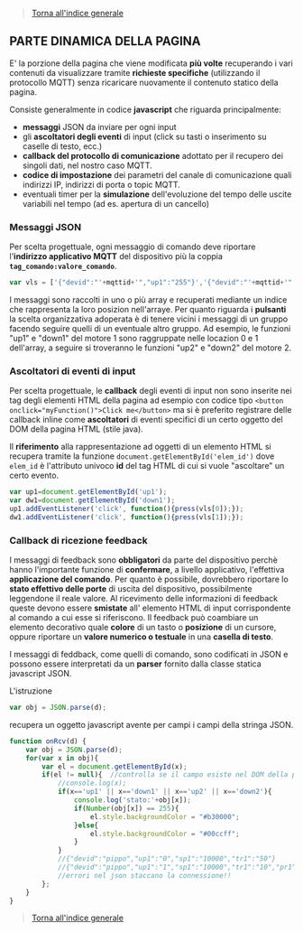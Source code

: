>[Torna all'indice generale](README.md)

## **PARTE DINAMICA DELLA PAGINA**

E' la porzione della pagina che viene modificata **più volte** recuperando i vari contenuti da visualizzare tramite **richieste specifiche** (utilizzando il protocollo MQTT) senza ricaricare nuovamente il contenuto statico della pagina.

Consiste generalmente in codice **javascript** che riguarda principalmente:
- **messaggi** JSON da inviare per ogni input
- gli **ascoltatori degli eventi** di input (click su tasti o inserimento su caselle di testo, ecc.)
- **callback del protocollo di comunicazione** adottato per il recupero dei singoli dati, nel nostro caso MQTT.
- **codice di impostazione** dei parametri del canale di comunicazione quali indirizzi IP, indirizzi di porta o topic MQTT.
- eventuali timer per la **simulazione** dell'evoluzione del tempo delle uscite variabili nel tempo (ad es. apertura di un cancello)

### **Messaggi JSON**

Per scelta progettuale, ogni messaggio di comando deve riportare l'**indirizzo applicativo MQTT** del dispositivo più la coppia **```tag_comando:valore_comando```**.

```javascript
var vls = ['{"devid":"'+mqttid+'","up1":"255"}','{"devid":"'+mqttid+'","down1":"255"}','{"devid":"'+mqttid+'","conf":"255"}'];
```
I messaggi sono raccolti in uno o più array e recuperati mediante un indice che rappresenta la loro posizion nell'arraye. Per quanto riguarda i **pulsanti** la scelta organizzativa adoperata è di tenere vicini i messaggi di un gruppo facendo seguire quelli di un eventuale altro gruppo. Ad esempio, le funzioni "up1" e "down1" del motore 1 sono raggruppate nelle locazion 0 e 1 dell'array, a seguire si troveranno le funzioni "up2" e "down2" del motore 2.

### **Ascoltatori di eventi di input**

Per scelta progettuale, le **callback** degli eventi di input non sono inserite nei tag degli elementi HTML della pagina ad esempio con codice tipo ```<button onclick="myFunction()">Click me</button>``` ma si è preferito registrare delle callback inline come **ascoltatori** di eventi specifici di un certo oggetto del DOM della pagina HTML (stile java). 

Il **riferimento** alla rappresentazione ad oggetti di un elemento HTML si recupera tramite la funzione ```document.getElementById('elem_id')``` dove ```elem_id``` è l'attributo univoco **id** del tag HTML di cui si vuole "ascoltare" un certo evento.


```javascript
var up1=document.getElementById('up1');
var dw1=document.getElementById('down1');
up1.addEventListener('click', function(){press(vls[0]);});
dw1.addEventListener('click', function(){press(vls[1]);});
```

### **Callback di ricezione feedback**

I messaggi di feedback sono **obbligatori** da parte del dispositivo perchè hanno l'importante funzione di **confermare**, a livello applicativo, l'effettiva **applicazione del comando**. Per quanto è possibile, dovrebbero riportare lo **stato effettivo delle porte** di uscita del dispositivo, possibilmente leggendone il reale valore. Al ricevimento delle informazioni di feedback queste devono essere **smistate** all' elemento HTML di input corrispondente al comando a cui esse si riferiscono. Il feedback può coambiare un elemento decorativo quale **colore** di un tasto o **posizione** di un cursore, oppure riportare un **valore numerico o testuale** in una **casella di testo**.

I messaggi di feddback, come quelli di comando, sono codificati in JSON e possono essere interpretati da un **parser** fornito dalla classe statica javascript JSON. 

L'istruzione 
```javascript 
var obj = JSON.parse(d);
```
recupera un oggetto javascript avente per campi i campi della stringa JSON. 




```javascript
function onRcv(d) {
	var obj = JSON.parse(d);
	for(var x in obj){
		var el = document.getElementById(x);
		if(el != null){  //controlla se il campo esiste nel DOM della pagina
			//console.log(x);
			if(x=='up1' || x=='down1' || x=='up2' || x=='down2'){
				console.log('stato:'+obj[x]); 
				if(Number(obj[x]) == 255){
					el.style.backgroundColor = "#b30000";
				}else{
					el.style.backgroundColor = "#00ccff";
				}
			}
			//{"devid":"pippo","up1":"0","sp1":"10000","tr1":"50"}
			//{"devid":"pippo","up1":"1","sp1":"10000","tr1":"10","pr1":"10"}
			//errori nel json staccano la connessione!!
		};
	}
}
```








>[Torna all'indice generale](README.md)
